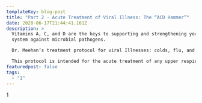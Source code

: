 ```yaml
---
templateKey: blog-post
title: "Part 2 - Acute Treatment of Viral Illness: The “ACD Hammer”"
date: 2020-06-17T21:44:41.161Z
description: >
  Vitamins A, C, and D are the keys to supporting and strengthening your immune
  system against microbial pathogens.

  Dr. Meehan’s treatment protocol for viral Illnesses: colds, flu, and coronaviruses.

  This protocol is intended for the acute treatment of any upper respiratory viral infection. At the first signs of symptoms, “hammer” the virus with at least 3 days of megadoses of the immune supporting vitamins A, C, and D. If you weren’t already supplementing according to the “Prevention Protocol” (above), begin it immediately. 
featuredpost: false
tags:
  - "1"
---
```

1